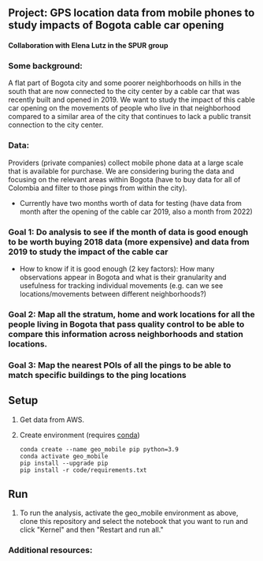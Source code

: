 ## Project: GPS location data from mobile phones to study impacts of Bogota cable car opening

#### Collaboration with Elena Lutz in the SPUR group

### Some background: 
A flat part of Bogota city and some poorer neighborhoods on hills in the south that are now connected to the city center by a cable car that was recently built and opened in 2019. We want to study the impact of this cable car opening on the movements of people who live in that neighborhood compared to a similar area of the city that continues to lack a public transit connection to the city center. 

### Data:
Providers (private companies) collect mobile phone data at a large scale that is available for purchase. We are considering buring the data and focusing on the relevant areas within Bogota (have to buy data for all of Colombia and filter to those pings from within the city).
- Currently have two months worth of data for testing (have data from month after the opening of the cable car 2019, also a month from 2022)

### Goal 1: Do analysis to see if the month of data is good enough to be worth buying 2018 data (more expensive) and data from 2019 to study the impact of the cable car
- How to know if it is good enough (2 key factors): How many observations appear in Bogota and what is their granularity and usefulness for tracking individual movements (e.g. can we see locations/movements between different neighborhoods?)

### Goal 2: Map all the stratum, home and work locations for all the people living in Bogota that pass quality control to be able to compare this information across neighborhoods and station locations. 

### Goal 3: Map the nearest POIs of all the pings to be able to match specific buildings to the ping locations 


## Setup 
1) Get data from AWS.

2) Create environment (requires [conda](https://docs.conda.io/en/latest/)) 

    ```shell
    conda create --name geo_mobile pip python=3.9
    conda activate geo_mobile
    pip install --upgrade pip
    pip install -r code/requirements.txt
    ```
    
## Run
1) To run the analysis, activate the geo_mobile environment as above, clone this repository and select the notebook that you want to run and click "Kernel" and then "Restart and run all." 

### Additional resources: 
